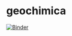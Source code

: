 # geochimica

[![Binder](https://mybinder.org/badge_logo.svg)](https://mybinder.org/v2/gh/Mauro-Prencipe/geochimica/master)
